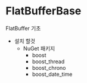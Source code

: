 # FlatBufferBase
FlatBuffer 기초

- 설치 할것
	- NuGet 패키지
		- boost
		- boost_thread
		- boost_chrono
		- boost_date_time